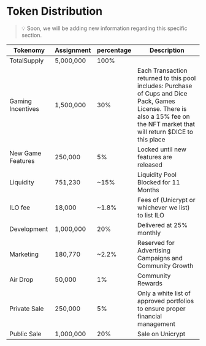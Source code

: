 # **Token Distribution**

> 💡 Soon, we will be adding new information regarding this specific section.

| Tokenomy | Assignment| percentage | Description |
| --- | --- | --- | --- |
| TotalSupply | 5,000,000 | 100% | |
| Gaming Incentives | 1,500,000 | 30% | Each Transaction returned to this pool includes: Purchase of Cups and Dice Pack, Games License. There is also a 15% fee on the NFT market that will return $DICE to this place |
| New Game Features | 250,000 | 5% | Locked until new features are released |
| Liquidity | 751,230 | ~15% | Liquidity Pool Blocked for 11 Months |
| ILO fee | 18,000 | ~1.8% | Fees of (Unicrypt or whichever we list) to list ILO |
| Development | 1,000,000 | 20% | Delivered at 25% monthly |
| Marketing | 180,770 | ~2.2% | Reserved for Advertising Campaigns and Community Growth | 
| Air Drop | 50,000 | 1% | Community Rewards |
| Private Sale | 250,000 | 5% | Only a white list of approved portfolios to ensure proper financial management |
| Public Sale | 1,000,000 | 20% | Sale on Unicrypt |